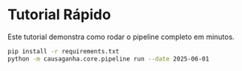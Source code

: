# Tutorial Rápido

Este tutorial demonstra como rodar o pipeline completo em minutos.

```bash
pip install -r requirements.txt
python -m causaganha.core.pipeline run --date 2025-06-01
```
